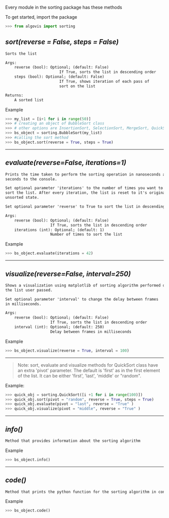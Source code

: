 Every module in the sorting package has these methods

To get started, import the package
```python
>>> from algovis import sorting
```


## *sort(reverse = False, steps = False)*
```md
Sorts the list

Args:
    reverse (bool): Optional; (default: False)
                        If True, sorts the list in descending order
    steps (bool): Optional; (default: False)
                        If True, shows iteration of each pass of
                        sort on the list

Returns:
    A sorted list
```
Example
```python
>>> my_list = [i+1 for i in range(50)]
>>> # creating an object of BubbleSort class
>>> # other options are InsertionSort, SelectionSort, MergeSort, QuickSort
>>> bs_object = sorting.BubbleSort(my_list)
>>> #calling the sort method
>>> bs_object.sort(reverse = True, steps = True)
```

***

## *evaluate(reverse=False, iterations=1)*

```md
Prints the time taken to perform the sorting operation in nanoseconds and
seconds to the console.

Set optional parameter 'iterations' to the number of times you want to
sort the list. After every iteration, the list is reset to it's original
unsorted state.

Set optional parameter 'reverse' to True to sort the list in descending order.

Args:
    reverse (bool): Optional; (default: False)
                    If True, sorts the list in descending order
    iterations (int): Optional; (default: 1)
                    Number of times to sort the list

```
Example
```python
>>> bs_object.evaluate(iterations = 42)
```
***

## *visualize(reverse=False, interval=250)*

```md
Shows a visualization using matplotlib of sorting algorithm performed on
the list user passed.

Set optional parameter 'interval' to change the delay between frames
in milliseconds.

Args:
    reverse (bool): Optional; (default: False)
                    If True, sorts the list in descending order
    interval (int): Optional; (default: 250)
                    Delay between frames in milliseconds
```
Example
```python
>>> bs_object.visualize(reverse = True, interval = 100)
```

***

> Note: sort, evaluate and visualize methods for QuickSort class have an extra 'pivot' parameter. The default is 'first' as in the first element of the list. It can be either 'first', 'last', 'middle' or "random".

Example:
```python
>>> quick_obj = sorting.QuickSort([i +1 for i in range(100)])
>>> quick_obj.sort(pivot = "random", reverse = True, steps = True)
>>> quick_obj.evaluate(pivot = "last", reverse = "True" )
>>> quick_obj.visualize(pivot = "middle", reverse = "True" )

```
***

## *info()*

```md
Method that provides information about the sorting algorithm

```

Example
```python
>>> bs_object.info()
```


***


## *code()*

```md
Method that prints the python function for the sorting algorithm in console
```

Example
```python
>>> bs_object.code()
```